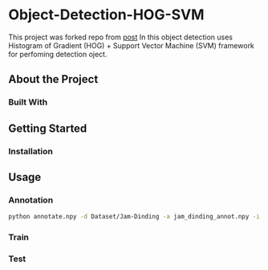 # Object-Detection-HOG-SVM
This project was forked repo from [post](https://github.com/saideeptalari/Object-Detector)
In this object detection uses Histogram of Gradient (HOG) + Support Vector Machine (SVM) framework for perfoming detection oject.

## About the Project

### Built With

## Getting Started

### Installation

## Usage

### Annotation
```sh
python annotate.npy -d Dataset/Jam-Dinding -a jam_dinding_annot.npy -i jam_dinding_image.npy
```
### Train

### Test